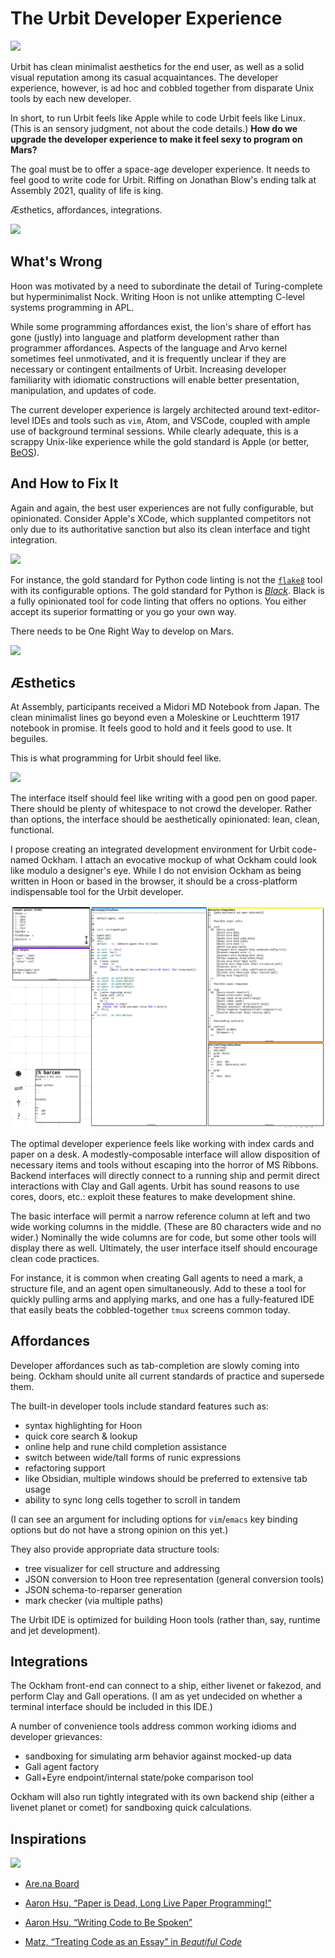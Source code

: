 #   The Urbit Developer Experience

![](https://upload.wikimedia.org/wikipedia/commons/8/8c/Russell_PM_1%2B1%3D2.png)

Urbit has clean minimalist aesthetics for the end user, as well as a solid visual reputation among its casual acquaintances.  The developer experience, however, is ad hoc and cobbled together from disparate Unix tools by each new developer.

In short, to run Urbit feels like Apple while to code Urbit feels like Linux.  (This is an sensory judgment, not about the code details.)  **How do we upgrade the developer experience to make it feel sexy to program on Mars?**

The goal must be to offer a space-age developer experience.  It needs to feel good to write code for Urbit.  Riffing on Jonathan Blow's ending talk at Assembly 2021, quality of life is king.

Æsthetics, affordances, integrations.

![](https://d2w9rnfcy7mm78.cloudfront.net/13644100/original_ee2bfff2698617ea98782c9c84761906.png?1634750876?bc=0)

##  What's Wrong

Hoon was motivated by a need to subordinate the detail of Turing-complete but hyperminimalist Nock.  Writing Hoon is not unlike attempting C-level systems programming in APL.

While some programming affordances exist, the lion's share of effort has gone (justly) into language and platform development rather than programmer affordances.  Aspects of the language and Arvo kernel sometimes feel unmotivated, and it is frequently unclear if they are necessary or contingent entailments of Urbit.  Increasing developer familiarity with idiomatic constructions will enable better presentation, manipulation, and updates of code.

The current developer experience is largely architected around text-editor-level IDEs and tools such as `vim`, Atom, and VSCode, coupled with ample use of background terminal sessions.  While clearly adequate, this is a scrappy Unix-like experience while the gold standard is Apple (or better, [BeOS](https://www.hackneys.com/docs/in-the-beginning-was-the-command-line.pdf)).

##  And How to Fix It

Again and again, the best user experiences are not fully configurable, but opinionated.  Consider Apple's XCode, which supplanted competitors not only due to its authoritative sanction but also its clean interface and tight integration.

![](https://images.macrumors.com/t/IJCJ-UwJCx_7jNIXVC-kQ0CZK-s=/400x0/article-new/2018/06/xcode-10-800x450.jpg?lossy)

For instance, the gold standard for Python code linting is not the [`flake8`](https://pypi.org/project/flake8/) tool with its configurable options.  The gold standard for Python is [_Black_](https://pypi.org/project/black/).  Black is a fully opinionated tool for code linting that offers no options.  You either accept its superior formatting or you go your own way.

There needs to be One Right Way to develop on Mars.

![](https://d2w9rnfcy7mm78.cloudfront.net/13644134/original_266dea1c5f5e0d89f5e44d07e02cb764.png?1634750938?bc=0)

##  Æsthetics

At Assembly, participants received a Midori MD Notebook from Japan.  The clean minimalist lines go beyond even a Moleskine or Leuchtterm 1917 notebook in promise.  It feels good to hold and it feels good to use.  It beguiles.

This is what programming for Urbit should feel like.

![](https://images.squarespace-cdn.com/content/v1/5005c8fc84ae929b37214ebd/1503053438150-LLT9PWST7EN9OSR87T2X/Top+Image.jpg)

The interface itself should feel like writing with a good pen on good paper.  There should be plenty of whitespace to not crowd the developer.  Rather than options, the interface should be aesthetically opinionated:  lean, clean, functional.

I propose creating an integrated development environment for Urbit code-named Ockham.  I attach an evocative mockup of what Ockham could look like modulo a designer's eye.  While I do not envision Ockham as being written in Hoon or based in the browser, it should be a cross-platform indispensable tool for the Urbit developer.

![](./ockham-main.png)

The optimal developer experience feels like working with index cards and paper on a desk.  A modestly-composable interface will allow disposition of necessary items and tools without escaping into the horror of MS Ribbons.  Backend interfaces will directly connect to a running ship and permit direct interactions with Clay and Gall agents.  Urbit has sound reasons to use cores, doors, etc.:  exploit these features to make development shine.

The basic interface will permit a narrow reference column at left and two wide working columns in the middle.  (These are 80 characters wide and no wider.)  Nominally the wide columns are for code, but some other tools will display there as well.  Ultimately, the user interface itself should encourage clean code practices.

For instance, it is common when creating Gall agents to need a mark, a structure file, and an agent open simultaneously.  Add to these a tool for quickly pulling arms and applying marks, and one has a fully-featured IDE that easily beats the cobbled-together `tmux` screens common today.

##  Affordances

Developer affordances such as tab-completion are slowly coming into being.  Ockham should unite all current standards of practice and supersede them.

The built-in developer tools include standard features such as:

- syntax highlighting for Hoon
- quick core search & lookup
- online help and rune child completion assistance
- switch between wide/tall forms of runic expressions
- refactoring support
- like Obsidian, multiple windows should be preferred to extensive tab usage
- ability to sync long cells together to scroll in tandem

(I can see an argument for including options for `vim`/`emacs` key binding options but do not have a strong opinion on this yet.)

They also provide appropriate data structure tools:

- tree visualizer for cell structure and addressing
- JSON conversion to Hoon tree representation (general conversion tools)
- JSON schema-to-reparser generation
- mark checker (via multiple paths)

The Urbit IDE is optimized for building Hoon tools (rather than, say, runtime and jet development).

##  Integrations

The Ockham front-end can connect to a ship, either livenet or fakezod, and perform Clay and Gall operations.  (I am as yet undecided on whether a terminal interface should be included in this IDE.)

A number of convenience tools address common working idioms and developer grievances:

- sandboxing for simulating arm behavior against mocked-up data
- Gall agent factory
- Gall+Eyre endpoint/internal state/poke comparison tool

Ockham will also run tightly integrated with its own backend ship (either a livenet planet or comet) for sandboxing quick calculations.

##  Inspirations

![](https://d2w9rnfcy7mm78.cloudfront.net/13643908/original_36df1c6d755667fafcb2a76f4fc25af9.png?1634750322?bc=0)

- [Are.na Board](https://www.are.na/neal-davis/ockham-ide)

- [Aaron Hsu,  “Paper is Dead, Long Live Paper Programming!”](https://www.sacrideo.us/paper-is-dead-long-live-paper-programming/)
- [Aaron Hsu, “Writing Code to Be Spoken”](https://www.sacrideo.us/writing-code-to-be-spoken/)
- [Matz, “Treating Code as an Essay” in _Beautiful Code_](http://libgen.rs/book/index.php?md5=6DA426C76EE6E1983F3D42D825D21235)
